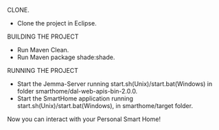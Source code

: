 CLONE.
- Clone the project in Eclipse.

BUILDING THE PROJECT
- Run Maven Clean.
- Run Maven package shade:shade.

RUNNING THE PROJECT
- Start the Jemma-Server running start.sh(Unix)/start.bat(Windows) in folder  smarthome/dal-web-apis-bin-2.0.0.
- Start the SmartHome application running start.sh(Unix)/start.bat(Windows), in smarthome/target folder.

 Now you can interact with your Personal Smart Home! 

